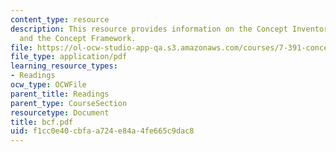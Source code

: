 ```yaml
---
content_type: resource
description: This resource provides information on the Concept Inventory, MIT BCF
  and the Concept Framework.
file: https://ol-ocw-studio-app-qa.s3.amazonaws.com/courses/7-391-concept-centered-teaching-spring-2006/f1cc0e40cbfaa724e84a4fe665c9dac8_bcf.pdf
file_type: application/pdf
learning_resource_types:
- Readings
ocw_type: OCWFile
parent_title: Readings
parent_type: CourseSection
resourcetype: Document
title: bcf.pdf
uid: f1cc0e40-cbfa-a724-e84a-4fe665c9dac8
---
```

